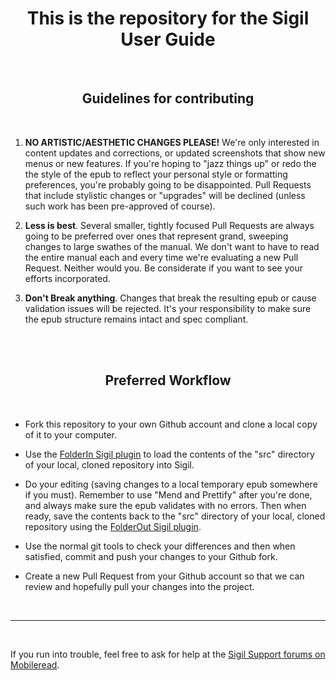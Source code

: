 # <center>This is the repository for the Sigil User Guide</center>

<br/>

## <center>Guidelines for contributing</center>  

<br/>

1. __NO ARTISTIC/AESTHETIC CHANGES PLEASE!__ We're only interested in content updates and corrections, or updated screenshots that show new menus or new features. If you're hoping to "jazz things up" or redo the the style of the epub to reflect your personal style or formatting preferences, you're probably going to be disappointed. Pull Requests that include stylistic changes or "upgrades" will be declined (unless such work has been pre-approved of course).

2. __Less is best__. Several smaller, tightly focused Pull Requests are always going to be preferred over ones that represent grand, sweeping changes to large swathes of the manual. We don't want to have to read the entire manual each and every time we're evaluating a new Pull Request. Neither would you.  Be considerate if you want to see your efforts incorporated.

3. __Don't Break anything__. Changes that break the resulting epub or cause validation issues will be rejected. It's your responsibility to make sure the epub structure remains intact and spec compliant.

<br/>
<br/>

## <center>Preferred Workflow</center>

<br/>

- Fork this repository to your own Github account and clone a local copy of it to your computer.

- Use the [FolderIn Sigil plugin](https://www.mobileread.com/forums/showthread.php?t=293649) to load the contents of the "src" directory of your local, cloned repository into Sigil.

- Do your editing (saving changes to a local temporary epub somewhere if you must). Remember to use "Mend and Prettify" after you're done, and always make sure the epub validates with no errors. Then when ready, save the contents back to the "src" directory of your local, cloned repository using the [FolderOut Sigil plugin](https://www.mobileread.com/forums/showthread.php?t=293649).

- Use the normal git tools to check your differences and then when satisfied, commit and push your changes to your Github fork.

- Create a new Pull Request from your Github account so that we can review and hopefully pull your changes into the project.

<br/>

----

<br/>

If you run into trouble, feel free to ask for help at the [Sigil Support forums on Mobileread](https://www.mobileread.com/forums/forumdisplay.php?f=203).
